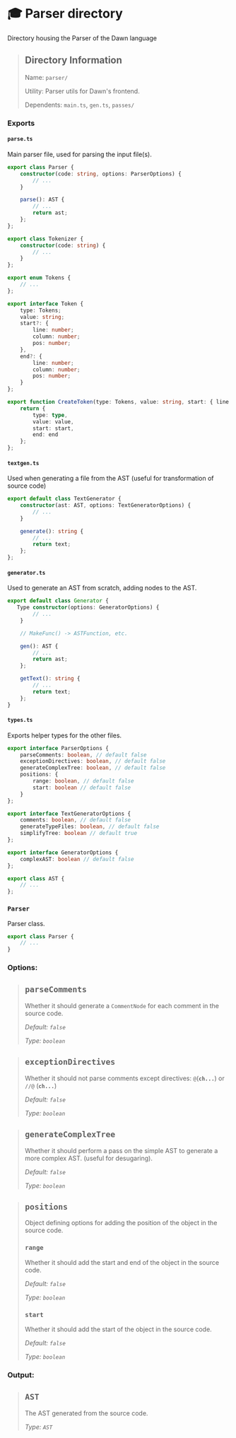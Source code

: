 # 🎓 Parser directory

Directory housing the Parser of the Dawn language

> ## Directory Information
>
> Name: `parser/`
>
> Utility: Parser utils for Dawn's frontend.
>
> Dependents: `main.ts`, `gen.ts`, `passes/`

### Exports

#### `parse.ts`

Main parser file, used for parsing the input file(s).

```typescript
export class Parser {
    constructor(code: string, options: ParserOptions) {
        // ...
    }

    parse(): AST {
        // ...
        return ast;
    };
};

export class Tokenizer {
    constructor(code: string) {
        // ...
    }
};

export enum Tokens {
    // ...
};

export interface Token {
    type: Tokens;
    value: string;
    start?: {
        line: number;
        column: number;
        pos: number;
    },
    end?: {
        line: number;
        column: number;
        pos: number;
    }
};

export function CreateToken(type: Tokens, value: string, start: { line: number, column: number, pos: number }, end: { line: number, column: number, pos: number }): Token {
    return {
        type: type,
        value: value,
        start: start,
        end: end
    };
};
```

#### `textgen.ts`

Used when generating a file from the AST (useful for transformation of source code)

```typescript
export default class TextGenerator {
    constructor(ast: AST, options: TextGeneratorOptions) {
        // ...
    }

    generate(): string {
        // ...
        return text;
    };
};
```

#### `generator.ts`

Used to generate an AST from scratch, adding nodes to the AST.

```typescript
export default class Generator {
   Type constructor(options: GeneratorOptions) {
        // ...
    }

    // MakeFunc() -> ASTFunction, etc.

    gen(): AST {
        // ...
        return ast;
    };

    getText(): string {
        // ...
        return text;
    };
}
```

#### `types.ts`

Exports helper types for the other files.

```typescript
export interface ParserOptions {
    parseComments: boolean, // default false
    exceptionDirectives: boolean, // default false
    generateComplexTree: boolean, // default false
    positions: {
        range: boolean, // default false
        start: boolean // default false
    }
};

export interface TextGeneratorOptions {
    comments: boolean, // default false
    generateTypeFiles: boolean, // default false
    simplifyTree: boolean // default true
};

export interface GeneratorOptions {
    complexAST: boolean // default false
};

export class AST {
    // ...
};
```

### `Parser`

Parser class.

```typescript
export class Parser {
    // ...
}
```

### Options:

> ## `parseComments`
>
> Whether it should generate a `CommentNode` for each comment in the source code.
>
> _Default: `false`_
>
> _Type: `boolean`_

> ## `exceptionDirectives`
>
> Whether it should not parse comments except directives: `@`(**`ch...`**) or `//@` (**`ch...`**)
>
> _Default: `false`_
>
> _Type: `boolean`_

> ## `generateComplexTree`
>
> Whether it should perform a pass on the simple AST to generate a more complex AST. (useful for desugaring).
>
> _Default: `false`_
>
> _Type: `boolean`_

> ## `positions`
>
> Object defining options for adding the position of the object in the source code.
>
> ### `range`
>
> Whether it should add the start and end of the object in the source code.
>
> _Default: `false`_
>
> _Type: `boolean`_
>
> ### `start`
>
> Whether it should add the start of the object in the source code.
>
> _Default: `false`_
>
> _Type: `boolean`_

### Output:

> ## `AST`
>
> The AST generated from the source code.
>
> _Type: `AST`_
